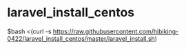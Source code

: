 # laravel_install_centos

$bash <(curl -s https://raw.githubusercontent.com/hibiking-0422/laravel_install_centos/master/laravel_install.sh)
